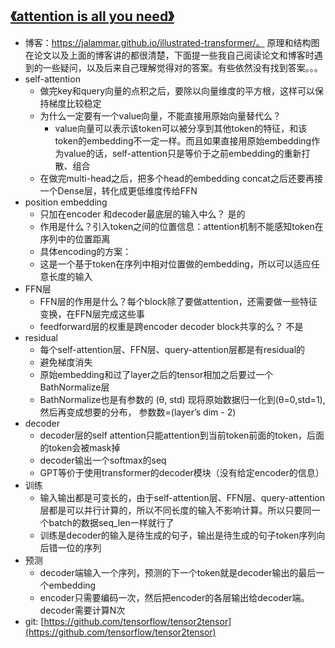 ## [《attention is all you need》](https://papers.nips.cc/paper/7181-attention-is-all-you-need.pdf)
- 博客：https://jalammar.github.io/illustrated-transformer/。 原理和结构图在论文以及上面的博客讲的都很清楚，下面提一些我自己阅读论文和博客时遇到的一些疑问，以及后来自己理解觉得对的答案。有些依然没有找到答案。。。
- self-attention
    - 做完key和query向量的点积之后，要除以向量维度的平方根，这样可以保持梯度比较稳定
    - 为什么一定要有一个value向量，不能直接用原始向量替代么？
        - value向量可以表示该token可以被分享到其他token的特征，和该token的embedding不一定一样。而且如果直接用原始embedding作为value的话，self-attention只是等价于之前embedding的重新打散、组合
    - 在做完multi-head之后，把多个head的embedding concat之后还要再接一个Dense层，转化成更低维度传给FFN
- position embedding
    - 只加在encoder 和decoder最底层的输入中么？ 是的
    - 作用是什么？引入token之间的位置信息：attention机制不能感知token在序列中的位置距离
    - 具体encoding的方案：
    - 这是一个基于token在序列中相对位置做的embedding，所以可以适应任意长度的输入
- FFN层
    - FFN层的作用是什么？每个block除了要做attention，还需要做一些特征变换，在FFN层完成这些事
    - feedforward层的权重是跨encoder decoder block共享的么？ 不是
- residual
    - 每个self-attention层、FFN层、query-attention层都是有residual的
    - 避免梯度消失
    - 原始embedding和过了layer之后的tensor相加之后要过一个BathNormalize层
    - BathNormalize也是有参数的 (θ, std)  现将原始数据归一化到(θ=0,std=1), 然后再变成想要的分布， 参数数=(layer’s dim - 2)
- decoder
    - decoder层的self attention只能attention到当前token前面的token，后面的token会被mask掉
    - decoder输出一个softmax的seq
    - GPT等价于使用transformer的decoder模块（没有给定encoder的信息）   
- 训练
    - 输入输出都是可变长的，由于self-attention层、FFN层、query-attention层都是可以并行计算的，所以不同长度的输入不影响计算。所以只要同一个batch的数据seq_len一样就行了
    - 训练是decoder的输入是待生成的句子，输出是待生成的句子token序列向后错一位的序列
- 预测
    - decoder端输入一个序列，预测的下一个token就是decoder输出的最后一个embedding
    - encoder只需要编码一次，然后把encoder的各层输出给decoder端。 decoder需要计算N次
- git: [https://github.com/tensorflow/tensor2tensor](https://github.com/tensorflow/tensor2tensor)

